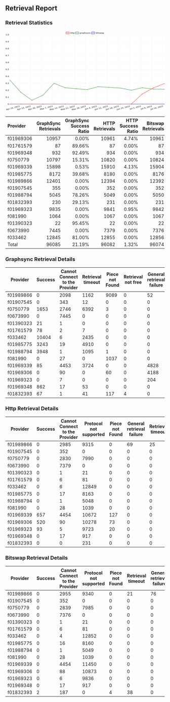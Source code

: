 ## Retrieval Report
### Retrieval Statistics
<img src="https://raw.githubusercontent.com/data-preservation-programs/filplus-checker-assets/main/filecoin-project/filecoin-plus-large-datasets/issues/1483/1689968911337.png"/>

| Provider  | GraphSync Retrievals | GraphSync Success Ratio | HTTP Retrievals | HTTP Success Ratio | Bitswap Retrievals | Bitswap Success Ratio |
| :-------- | -------------------: | ----------------------: | --------------: | -----------------: | -----------------: | --------------------: |
| f01969306 |                10957 |                   0.00% |           10961 |              4.74% |              10961 |                 0.00% |
| f01761579 |                   87 |                  89.66% |              87 |              0.00% |                 87 |                 0.00% |
| f01969348 |                  932 |                  92.49% |             934 |              0.00% |                934 |                 0.00% |
| f0750779  |                10797 |                  15.31% |           10820 |              0.00% |              10824 |                 0.00% |
| f01969339 |                15898 |                   0.53% |           15910 |              4.13% |              15904 |                 0.00% |
| f01985775 |                 8172 |                  39.68% |            8180 |              0.00% |               8176 |                 0.00% |
| f01989866 |                12401 |                   0.00% |           12394 |              0.00% |              12392 |                 0.00% |
| f01907545 |                  355 |                   0.00% |             352 |              0.00% |                352 |                 0.00% |
| f01988794 |                 5045 |                  78.26% |            5049 |              0.00% |               5050 |                 0.00% |
| f01832393 |                  230 |                  29.13% |             231 |              0.00% |                231 |                 0.87% |
| f01969323 |                 9835 |                   0.00% |            9841 |              0.95% |               9842 |                 0.00% |
| f081990   |                 1064 |                   0.00% |            1067 |              0.00% |               1067 |                 0.00% |
| f01390323 |                   22 |                  95.45% |              22 |              0.00% |                 22 |                 0.00% |
| f0673990  |                 7445 |                   0.00% |            7379 |              0.00% |               7376 |                 0.00% |
| f033462   |                12845 |                  81.00% |           12855 |              0.00% |              12856 |                 0.00% |
| Total     |                96085 |                  21.19% |           96082 |              1.32% |              96074 |                 0.00% |

### Graphsync Retrieval Details
| Provider  | Success | Cannot Connect to the Provider | Retrieval timeout | Piece not Found | Retrieval not free | General retrieval failure | Retrieval rejected | Deal state missing |
| --------- | ------- | ------------------------------ | ----------------- | --------------- | ------------------ | ------------------------- | ------------------ | ------------------ |
| f01989866 | 0       | 2098                           | 1162              | 9089            | 0                  | 52                        | 0                  | 0                  |
| f01907545 | 0       | 343                            | 12                | 0               | 0                  | 0                         | 0                  | 0                  |
| f0750779  | 1653    | 2746                           | 6392              | 3               | 0                  | 0                         | 0                  | 3                  |
| f0673990  | 0       | 7445                           | 0                 | 0               | 0                  | 0                         | 0                  | 0                  |
| f01390323 | 21      | 1                              | 0                 | 0               | 0                  | 0                         | 0                  | 0                  |
| f01761579 | 78      | 2                              | 7                 | 0               | 0                  | 0                         | 0                  | 0                  |
| f033462   | 10404   | 6                              | 2435              | 0               | 0                  | 0                         | 0                  | 0                  |
| f01985775 | 3243    | 19                             | 4910              | 0               | 0                  | 0                         | 0                  | 0                  |
| f01988794 | 3948    | 1                              | 1095              | 1               | 0                  | 0                         | 0                  | 0                  |
| f081990   | 0       | 27                             | 0                 | 1037            | 0                  | 0                         | 0                  | 0                  |
| f01969339 | 85      | 4453                           | 3724              | 0               | 0                  | 4828                      | 2808               | 0                  |
| f01969306 | 0       | 90                             | 0                 | 60              | 0                  | 4188                      | 6619               | 0                  |
| f01969323 | 0       | 7                              | 0                 | 0               | 0                  | 204                       | 9624               | 0                  |
| f01969348 | 862     | 17                             | 53                | 0               | 0                  | 0                         | 0                  | 0                  |
| f01832393 | 67      | 1                              | 41                | 117             | 4                  | 0                         | 0                  | 0                  |

### Http Retrieval Details
| Provider  | Success | Cannot Connect to the Provider | Protocol not supported | Piece not Found | General retrieval failure | Retrieval timeout |
| --------- | ------- | ------------------------------ | ---------------------- | --------------- | ------------------------- | ----------------- |
| f01989866 | 0       | 2985                           | 9315                   | 0               | 69                        | 25                |
| f01907545 | 0       | 352                            | 0                      | 0               | 0                         | 0                 |
| f0750779  | 0       | 2830                           | 7990                   | 0               | 0                         | 0                 |
| f0673990  | 0       | 7379                           | 0                      | 0               | 0                         | 0                 |
| f01390323 | 0       | 1                              | 21                     | 0               | 0                         | 0                 |
| f01761579 | 0       | 6                              | 81                     | 0               | 0                         | 0                 |
| f033462   | 0       | 6                              | 12849                  | 0               | 0                         | 0                 |
| f01985775 | 0       | 17                             | 8163                   | 0               | 0                         | 0                 |
| f01988794 | 0       | 1                              | 5048                   | 0               | 0                         | 0                 |
| f081990   | 0       | 28                             | 1039                   | 0               | 0                         | 0                 |
| f01969339 | 657     | 4454                           | 10672                  | 127             | 0                         | 0                 |
| f01969306 | 520     | 90                             | 10278                  | 73              | 0                         | 0                 |
| f01969323 | 93      | 5                              | 9723                   | 20              | 0                         | 0                 |
| f01969348 | 0       | 17                             | 917                    | 0               | 0                         | 0                 |
| f01832393 | 0       | 0                              | 231                    | 0               | 0                         | 0                 |

### Bitswap Retrieval Details
| Provider  | Success | Cannot Connect to the Provider | Protocol not supported | Piece not Found | Retrieval timeout | General retrieval failure |
| --------- | ------- | ------------------------------ | ---------------------- | --------------- | ----------------- | ------------------------- |
| f01989866 | 0       | 2955                           | 9340                   | 0               | 21                | 76                        |
| f01907545 | 0       | 352                            | 0                      | 0               | 0                 | 0                         |
| f0750779  | 0       | 2839                           | 7985                   | 0               | 0                 | 0                         |
| f0673990  | 0       | 7376                           | 0                      | 0               | 0                 | 0                         |
| f01390323 | 0       | 1                              | 21                     | 0               | 0                 | 0                         |
| f01761579 | 0       | 6                              | 81                     | 0               | 0                 | 0                         |
| f033462   | 0       | 4                              | 12852                  | 0               | 0                 | 0                         |
| f01985775 | 0       | 16                             | 8160                   | 0               | 0                 | 0                         |
| f01988794 | 0       | 1                              | 5049                   | 0               | 0                 | 0                         |
| f081990   | 0       | 28                             | 1039                   | 0               | 0                 | 0                         |
| f01969339 | 0       | 4454                           | 11450                  | 0               | 0                 | 0                         |
| f01969306 | 0       | 88                             | 10873                  | 0               | 0                 | 0                         |
| f01969323 | 0       | 6                              | 9836                   | 0               | 0                 | 0                         |
| f01969348 | 0       | 17                             | 917                    | 0               | 0                 | 0                         |
| f01832393 | 2       | 187                            | 0                      | 4               | 38                | 0                         |
